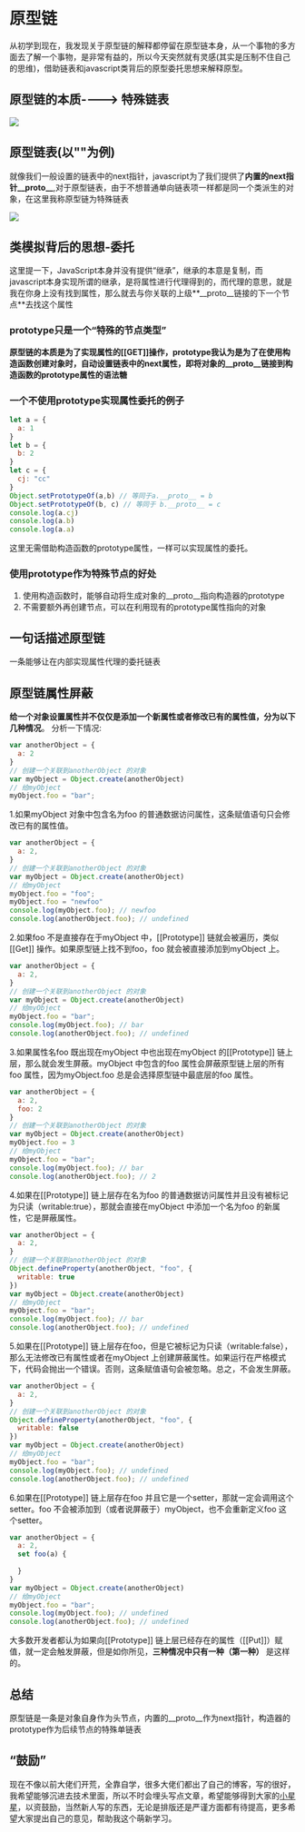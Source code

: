 # 原型链
从初学到现在，我发现关于原型链的解释都停留在原型链本身，从一个事物的多方面去了解一个事物，是非常有益的，所以今天突然就有灵感(其实是压制不住自己的思维)，借助链表和javascript类背后的原型委托思想来解释原型。

## 原型链的本质----> 特殊链表

![](https://user-gold-cdn.xitu.io/2019/4/15/16a1f46b93ab3e75?w=975&h=205&f=png&s=7086)

## 原型链表(以""为例)
就像我们一般设置的链表中的next指针，javascript为了我们提供了**内置的next指针__proto__**,对于原型链表，由于不想普通单向链表项一样都是同一个类派生的对象，在这里我称原型链为特殊链表

![](https://user-gold-cdn.xitu.io/2019/4/15/16a1f4e218805b05?w=867&h=204&f=png&s=7476)

## 类模拟背后的思想-委托
这里提一下，JavaScript本身并没有提供“继承”，继承的本意是复制，而javascript本身实现所谓的继承，是将属性进行代理得到的，而代理的意思，就是我在你身上没有找到属性，那么就去与你关联的上级**__proto__链接的下一个节点**去找这个属性

### prototype只是一个“特殊的节点类型”
**原型链的本质是为了实现属性的[[GET]]操作，prototype我认为是为了在使用构造函数创建对象时，自动设置链表中的next属性，即将对象的__proto__链接到构造函数的prototype属性的语法糖**

### 一个不使用prototype实现属性委托的例子
```js
let a = {
  a: 1
}
let b = {
  b: 2
}
let c = {
  cj: "cc"
}
Object.setPrototypeOf(a,b) // 等同于a.__proto__ = b 
Object.setPrototypeOf(b, c) // 等同于 b.__proto__ = c
console.log(a.cj)
console.log(a.b)
console.log(a.a)
```
这里无需借助构造函数的prototype属性，一样可以实现属性的委托。
### 使用prototype作为特殊节点的好处
1. 使用构造函数时，能够自动将生成对象的__proto__指向构造器的prototype
2. 不需要额外再创建节点，可以在利用现有的prototype属性指向的对象

## 一句话描述原型链
一条能够让在内部实现属性代理的委托链表

## 原型链属性屏蔽
**给一个对象设置属性并不仅仅是添加一个新属性或者修改已有的属性值，分为以下几种情况**。
分析一下情况:
```js
var anotherObject = {
  a: 2
}
// 创建一个关联到anotherObject 的对象
var myObject = Object.create(anotherObject)
// 给myObject
myObject.foo = "bar";
```
1.如果myObject 对象中包含名为foo 的普通数据访问属性，这条赋值语句只会修改已有的属性值。
```js
var anotherObject = {
  a: 2,
}
// 创建一个关联到anotherObject 的对象
var myObject = Object.create(anotherObject)
// 给myObject
myObject.foo = "foo";
myObject.foo = "newfoo"
console.log(myObject.foo); // newfoo
console.log(anotherObject.foo); // undefined
```
2.如果foo 不是直接存在于myObject 中，\[[Prototype]] 链就会被遍历，类似\[[Get]] 操作。如果原型链上找不到foo，foo 就会被直接添加到myObject 上。
```js
var anotherObject = {
  a: 2,
}
// 创建一个关联到anotherObject 的对象
var myObject = Object.create(anotherObject)
// 给myObject
myObject.foo = "bar";
console.log(myObject.foo); // bar
console.log(anotherObject.foo); // undefined
```
3.如果属性名foo 既出现在myObject 中也出现在myObject 的\[[Prototype]] 链上层，那么就会发生屏蔽。myObject 中包含的foo 属性会屏蔽原型链上层的所有foo 属性，因为myObject.foo 总是会选择原型链中最底层的foo 属性。
```js
var anotherObject = {
  a: 2,
  foo: 2
}
// 创建一个关联到anotherObject 的对象
var myObject = Object.create(anotherObject)
myObject.foo = 3
// 给myObject
myObject.foo = "bar";
console.log(myObject.foo); // bar
console.log(anotherObject.foo); // 2
```
4.如果在\[[Prototype]] 链上层存在名为foo 的普通数据访问属性并且没有被标记为只读（writable:true），那就会直接在myObject 中添加一个名为foo 的新属性，它是屏蔽属性。
```js
var anotherObject = {
  a: 2,
}
// 创建一个关联到anotherObject 的对象
Object.defineProperty(anotherObject, "foo", {
  writable: true
})
var myObject = Object.create(anotherObject)
// 给myObject
myObject.foo = "bar";
console.log(myObject.foo); // bar
console.log(anotherObject.foo); // undefined
```
5.如果在\[[Prototype]] 链上层存在foo，但是它被标记为只读（writable:false），那么无法修改已有属性或者在myObject 上创建屏蔽属性。如果运行在严格模式下，代码会抛出一个错误。否则，这条赋值语句会被忽略。总之，不会发生屏蔽。
```js
var anotherObject = {
  a: 2,
}
// 创建一个关联到anotherObject 的对象
Object.defineProperty(anotherObject, "foo", {
  writable: false
})
var myObject = Object.create(anotherObject)
// 给myObject
myObject.foo = "bar";
console.log(myObject.foo); // undefined
console.log(anotherObject.foo); // undefined
```
6.如果在\[[Prototype]] 链上层存在foo 并且它是一个setter，那就一定会调用这个setter。foo 不会被添加到（或者说屏蔽于）myObject，也不会重新定义foo 这
    个setter。
```js
var anotherObject = {
  a: 2,
  set foo(a) {
    
  }
}
var myObject = Object.create(anotherObject)
// 给myObject
myObject.foo = "bar";
console.log(myObject.foo); // undefined
console.log(anotherObject.foo); // undefined
```
大多数开发者都认为如果向\[[Prototype]] 链上层已经存在的属性（\[[Put]]）赋值，就一定会触发屏蔽，但是如你所见，**三种情况中只有一种（第一种）** 是这样的。

## 总结
原型链是一条是对象自身作为头节点，内置的__proto__作为next指针，构造器的prototype作为后续节点的特殊单链表

## “鼓励”
现在不像以前大佬们开荒，全靠自学，很多大佬们都出了自己的博客，写的很好，我希望能够沉进去技术里面，所以不时会埋头写点文章，希望能够得到大家的[小星星](https://github.com/869288142/blog)，以资鼓励，当然新人写的东西，无论是排版还是严谨方面都有待提高，更多希望大家提出自己的意见，帮助我这个萌新学习。